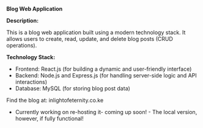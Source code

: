 **Blog Web Application**

**Description:**

This is a blog web application built using a modern technology stack. It allows users to create, read, update, and delete blog posts (CRUD operations).

**Technology Stack:**

* Frontend: React.js (for building a dynamic and user-friendly interface)
* Backend: Node.js and Express.js (for handling server-side logic and API interactions)
* Database: MySQL (for storing blog post data)

Find the blog at:
    inlightofeternity.co.ke

* Currently working on re-hosting it- coming up soon! - The local version, however, if fully functional!
